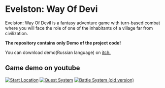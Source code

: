 # Evelston: Way Of Devi

Evelston: Way Of Devil is a fantasy adventure game with turn-based combat where you will face the role of one of the inhabitants of a village far from civilization.

**The repository contains only Demo of the project code!**

You can download demo(Russian language) on [itch.](https://drebot-game-studio.itch.io/evelston-way-of-devil)

## Game demo on youtube

[![Start Location](https://github.com/DrebotArtem/ResourcesForGitHub/blob/main/Evelston/Start%20location.jpg)](https://youtu.be/Em0kIOvjJB4)
[![Quest System](https://github.com/DrebotArtem/ResourcesForGitHub/blob/main/Evelston/QuestSystem.jpg)](https://youtu.be/2v8AxGTwHS4)
[![Battle System (old version)](https://github.com/DrebotArtem/ResourcesForGitHub/blob/main/Evelston/BattleSystem(old).jpg)](https://youtu.be/zXut5xyNxe8)
